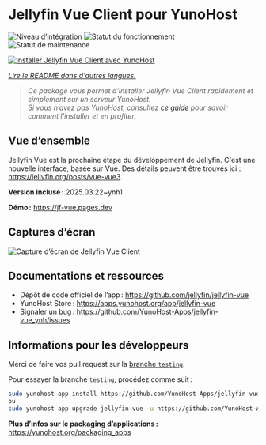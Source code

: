 <!--
Nota bene : ce README est automatiquement généré par <https://github.com/YunoHost/apps/tree/master/tools/readme_generator>
Il NE doit PAS être modifié à la main.
-->

# Jellyfin Vue Client pour YunoHost

[![Niveau d’intégration](https://apps.yunohost.org/badge/integration/jellyfin-vue)](https://ci-apps.yunohost.org/ci/apps/jellyfin-vue/)
![Statut du fonctionnement](https://apps.yunohost.org/badge/state/jellyfin-vue)
![Statut de maintenance](https://apps.yunohost.org/badge/maintained/jellyfin-vue)

[![Installer Jellyfin Vue Client avec YunoHost](https://install-app.yunohost.org/install-with-yunohost.svg)](https://install-app.yunohost.org/?app=jellyfin-vue)

*[Lire le README dans d'autres langues.](./ALL_README.md)*

> *Ce package vous permet d’installer Jellyfin Vue Client rapidement et simplement sur un serveur YunoHost.*  
> *Si vous n’avez pas YunoHost, consultez [ce guide](https://yunohost.org/install) pour savoir comment l’installer et en profiter.*

## Vue d’ensemble

Jellyfin Vue est la prochaine étape du développement de Jellyfin. C'est une nouvelle interface, basée sur Vue. Des détails peuvent être trouvés ici : https://jellyfin.org/posts/vue-vue3.


**Version incluse :** 2025.03.22~ynh1

**Démo :** <https://jf-vue.pages.dev>

## Captures d’écran

![Capture d’écran de Jellyfin Vue Client](./doc/screenshots/jellyfin-vue-homepage-2023-04.jpg)

## Documentations et ressources

- Dépôt de code officiel de l’app : <https://github.com/jellyfin/jellyfin-vue>
- YunoHost Store : <https://apps.yunohost.org/app/jellyfin-vue>
- Signaler un bug : <https://github.com/YunoHost-Apps/jellyfin-vue_ynh/issues>

## Informations pour les développeurs

Merci de faire vos pull request sur la [branche `testing`](https://github.com/YunoHost-Apps/jellyfin-vue_ynh/tree/testing).

Pour essayer la branche `testing`, procédez comme suit :

```bash
sudo yunohost app install https://github.com/YunoHost-Apps/jellyfin-vue_ynh/tree/testing --debug
ou
sudo yunohost app upgrade jellyfin-vue -u https://github.com/YunoHost-Apps/jellyfin-vue_ynh/tree/testing --debug
```

**Plus d’infos sur le packaging d’applications :** <https://yunohost.org/packaging_apps>
